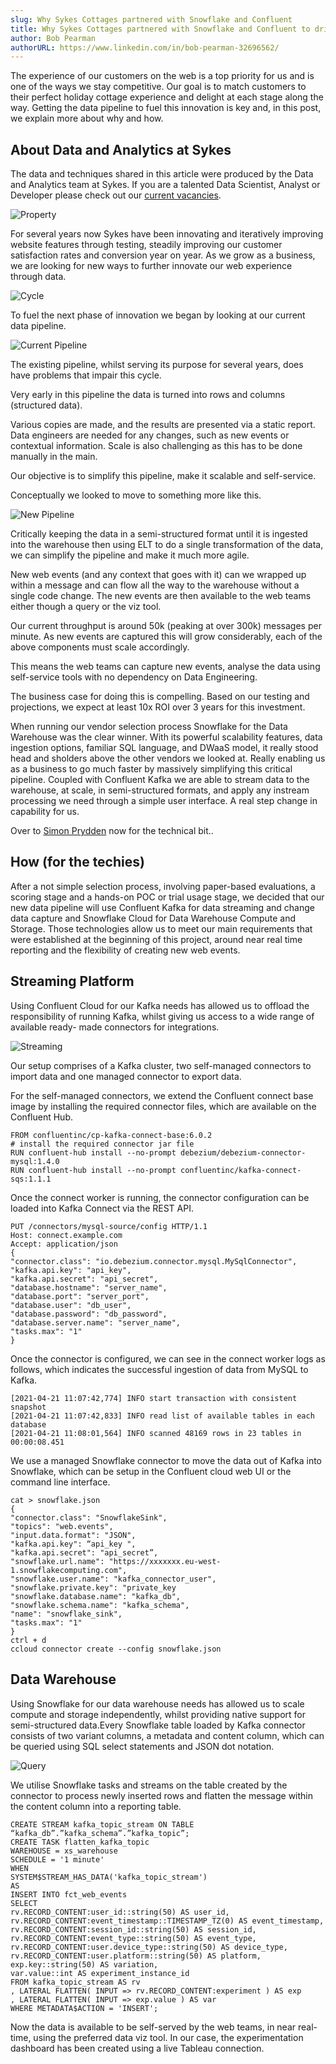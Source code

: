 ```yaml
---
slug: Why Sykes Cottages partnered with Snowflake and Confluent
title: Why Sykes Cottages partnered with Snowflake and Confluent to drive enhanced customer experience.
author: Bob Pearman
authorURL: https://www.linkedin.com/in/bob-pearman-32696562/
---
```



The experience of our customers on the web is a top priority for us and is one
of the ways we stay competitive. Our goal is to match customers to their
perfect holiday cottage experience and delight at each stage along the way.
Getting the data pipeline to fuel this innovation is key and, in this post, we
explain more about why and how.

<!--truncate-->

## About Data and Analytics at Sykes

The data and techniques shared in this article were produced by the Data and Analytics team at Sykes. If you are a talented Data Scientist, Analyst or Developer please check out our [current vacancies](https://www.sykescottages.co.uk/careers/).

![Property](/img/postimages/snowflake/Property.png)


For several years now Sykes have been
innovating and iteratively improving website
features through testing, steadily improving our
customer satisfaction rates and conversion year
on year.
As we grow as a business, we are looking for new
ways to further innovate our web experience
through data.

![Cycle](/img/postimages/snowflake/cycle.jpg)

To fuel the next phase of innovation we began by looking at our current data pipeline.

![Current Pipeline](/img/postimages/snowflake/current.png)

The existing pipeline, whilst serving its
purpose for several years, does have
problems that impair this cycle.

Very early in this pipeline the data is
turned into rows and columns
(structured data).

Various copies are made, and the
results are presented via a static report.
Data engineers are needed for any
changes, such as new events or
contextual information.
Scale is also challenging as this has to
be done manually in the main.

Our objective is to simplify this pipeline, make it scalable and self-service.

Conceptually
we looked to move to something more like this.

![New Pipeline](/img/postimages/snowflake/newpipeline.png)

Critically keeping the data in a semi-structured format until it is ingested into the
warehouse then using ELT to do a single transformation of the data, we can simplify the
pipeline and make it much more agile.

New web events (and any context that goes with it) can we wrapped up within a message
and can flow all the way to the warehouse without a single code change. The new events
are then available to the web teams either though a query or the viz tool.

Our current throughput is around 50k (peaking at over 300k) messages per minute. As
new events are captured this will grow considerably, each of the above components must
scale accordingly.

This means the web teams can capture new events, analyse the data using self-service
tools with no dependency on Data Engineering.

The business case for doing this is compelling. Based on our testing and projections, we
expect at least 10x ROI over 3 years for this investment.

When running our vendor selection process Snowflake for the Data Warehouse was the clear winner. With its powerful scalability features, data ingestion options, familiar SQL language, and DWaaS model, it really stood head and sholders above the other vendors we looked at. Really enabling us as a business to go much faster by massively simplifying this critical pipeline. Coupled with Confluent Kafka we are able to stream data to the warehouse, at scale, in semi-structured formats, and apply any instream processing we need through a simple user interface. A real step change in capability for us.

Over to [Simon Prydden](https://www.linkedin.com/in/simonprydden/) now for the technical bit..

## How (for the techies)

After a not simple selection process, involving paper-based evaluations, a scoring stage
and a hands-on POC or trial usage stage, we decided that our new data pipeline will use
Confluent Kafka for data streaming and change data capture and Snowflake Cloud for
Data Warehouse Compute and Storage. Those technologies allow us to meet our main
requirements that were established at the beginning of this project, around near real
time reporting and the flexibility of creating new web events.

## Streaming Platform

Using Confluent Cloud for our Kafka needs has allowed us to offload the responsibility of
running Kafka, whilst giving us access to a wide range of available ready-
made connectors for integrations.

![Streaming](/img/postimages/snowflake/streaming.png)

Our setup comprises of a Kafka cluster, two self-managed connectors
to import data and one managed connector to export data.

For the self-managed connectors, we extend the Confluent connect base image by
installing the required connector files, which are available on the Confluent Hub.


```
FROM confluentinc/cp-kafka-connect-base:6.0.2
# install the required connector jar file
RUN confluent-hub install --no-prompt debezium/debezium-connector-mysql:1.4.0
RUN confluent-hub install --no-prompt confluentinc/kafka-connect-sqs:1.1.1
```

Once the connect worker is running, the connector configuration can be loaded into
Kafka Connect via the REST API.

```
PUT /connectors/mysql-source/config HTTP/1.1
Host: connect.example.com
Accept: application/json
{
"connector.class": "io.debezium.connector.mysql.MySqlConnector",
"kafka.api.key": "api_key",
"kafka.api.secret": "api_secret",
"database.hostname": "server_name",
"database.port": "server_port",
"database.user": "db_user",
"database.password": "db_password",
"database.server.name": "server_name",
"tasks.max": "1"
}
```

Once the connector is configured, we can see in the connect worker logs as follows, which
indicates the successful ingestion of data from MySQL to Kafka.

```
[2021-04-21 11:07:42,774] INFO start transaction with consistent snapshot
[2021-04-21 11:07:42,833] INFO read list of available tables in each database
[2021-04-21 11:08:01,564] INFO scanned 48169 rows in 23 tables in 00:00:08.451
```
We use a managed Snowflake connector to move the data out of Kafka into
Snowflake, which can be setup in the Confluent cloud web UI or the command
line interface.

```
cat > snowflake.json
{
"connector.class": "SnowflakeSink",
"topics": "web.events",
"input.data.format": "JSON",
"kafka.api.key": “api_key ",
"kafka.api.secret": "api_secret”,
"snowflake.url.name": "https://xxxxxxx.eu-west-1.snowflakecomputing.com",
"snowflake.user.name": "kafka_connector_user",
"snowflake.private.key": "private_key
"snowflake.database.name": "kafka_db",
"snowflake.schema.name": "kafka_schema",
"name": "snowflake_sink",
"tasks.max": "1"
}
ctrl + d
ccloud connector create --config snowflake.json
```

## Data Warehouse

Using Snowflake for our data warehouse needs has allowed us to scale compute and
storage independently, whilst providing native support for semi-structured data.Every Snowflake table loaded by Kafka connector consists of two variant columns,
a metadata and content column, which can be queried using SQL select statements and
JSON dot notation.

![Query](/img/postimages/snowflake/query.png)

We utilise Snowflake tasks and streams on the table created by the connector to process
newly inserted rows and flatten the message within the content column into a reporting
table.

```
CREATE STREAM kafka_topic_stream ON TABLE “kafka_db”.”kafka_schema”.”kafka_topic”;
CREATE TASK flatten_kafka_topic
WAREHOUSE = xs_warehouse
SCHEDULE = '1 minute'
WHEN
SYSTEM$STREAM_HAS_DATA('kafka_topic_stream')
AS
INSERT INTO fct_web_events
SELECT
rv.RECORD_CONTENT:user_id::string(50) AS user_id,
rv.RECORD_CONTENT:event_timestamp::TIMESTAMP_TZ(0) AS event_timestamp,
rv.RECORD_CONTENT:session_id::string(50) AS session_id,
rv.RECORD_CONTENT:event_type::string(50) AS event_type,
rv.RECORD_CONTENT:user.device_type::string(50) AS device_type,
rv.RECORD_CONTENT:user.platform::string(50) AS platform,
exp.key::string(50) AS variation,
var.value::int AS experiment_instance_id
FROM kafka_topic_stream AS rv
, LATERAL FLATTEN( INPUT => rv.RECORD_CONTENT:experiment ) AS exp
, LATERAL FLATTEN( INPUT => exp.value ) AS var
WHERE METADATA$ACTION = 'INSERT';
```

Now the data is available to be self-served by the web teams, in near real-time,
using the preferred data viz tool. In our case, the experimentation dashboard has been
created using a live Tableau connection.
